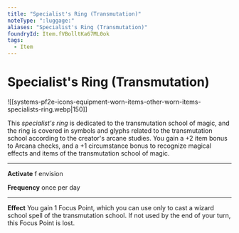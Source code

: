 ```yaml
---
title: "Specialist's Ring (Transmutation)"
noteType: ":luggage:"
aliases: "Specialist's Ring (Transmutation)"
foundryId: Item.fVBolltKa67ML0ok
tags:
  - Item
---
```


# Specialist's Ring (Transmutation)
![[systems-pf2e-icons-equipment-worn-items-other-worn-items-specialists-ring.webp|150]]

This _specialist's ring_ is dedicated to the transmutation school of magic, and the ring is covered in symbols and glyphs related to the transmutation school according to the creator's arcane studies. You gain a +2 item bonus to Arcana checks, and a +1 circumstance bonus to recognize magical effects and items of the transmutation school of magic.

* * *

**Activate** f envision

**Frequency** once per day

* * *

**Effect** You gain 1 Focus Point, which you can use only to cast a wizard school spell of the transmutation school. If not used by the end of your turn, this Focus Point is lost.
